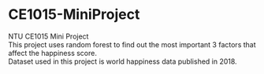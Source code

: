 # CE1015-MiniProject
NTU CE1015 Mini Project  
This project uses random forest to find out the most important 3 factors that affect the happiness score.  
Dataset used in this project is world happiness data published in 2018.
